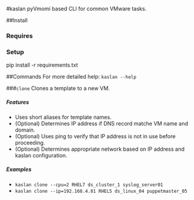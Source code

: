 #kaslan
pyVmomi based CLI for common VMware tasks.

##Install
### Requires
### Setup
 pip install -r requirements.txt

##Commands
For more detailed help: `kaslan --help`

###`clone`
Clones a template to a new VM.

##### Features
* Uses short aliases for template names.
* (Optional) Determines IP address if DNS record matche VM name and domain.
* (Optional) Uses ping to verify that IP address is not in use before proceeding.
* (Optional) Determines appropriate network based on IP address and kaslan configuration.

##### Examples
* `kaslan clone --cpu=2 RHEL7 ds_cluster_1 syslog_server01`
* `kaslan clone --ip=192.168.4.81 RHEL5 ds_linux_04 puppetmaster_05` 
